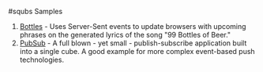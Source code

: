 #squbs Samples

1. [Bottles](bottles) - Uses Server-Sent events to update browsers with upcoming phrases on the generated lyrics of the song "99 Bottles of Beer."
2. [PubSub](pubsub) - A full blown - yet small - publish-subscribe application built into a single cube. A good example for more complex event-based push technologies.
